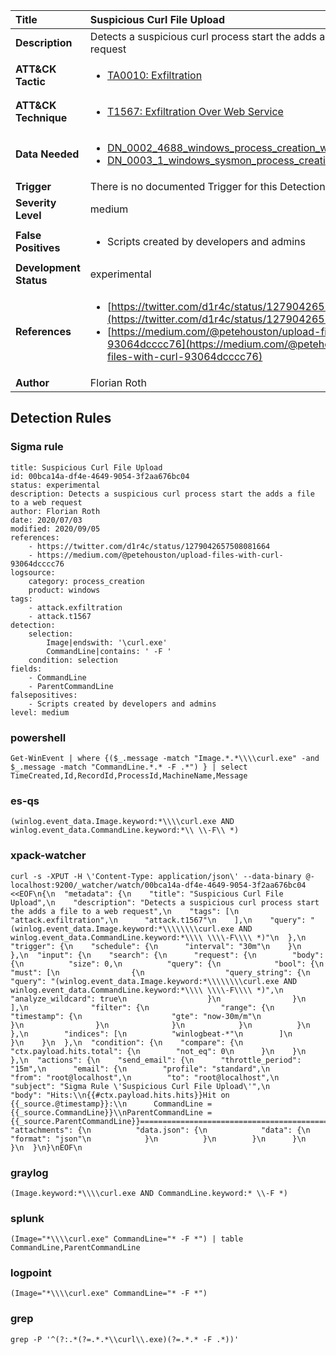 | Title                    | Suspicious Curl File Upload       |
|:-------------------------|:------------------|
| **Description**          | Detects a suspicious curl process start the adds a file to a web request |
| **ATT&amp;CK Tactic**    |  <ul><li>[TA0010: Exfiltration](https://attack.mitre.org/tactics/TA0010)</li></ul>  |
| **ATT&amp;CK Technique** | <ul><li>[T1567: Exfiltration Over Web Service](https://attack.mitre.org/techniques/T1567)</li></ul>  |
| **Data Needed**          | <ul><li>[DN_0002_4688_windows_process_creation_with_commandline](../Data_Needed/DN_0002_4688_windows_process_creation_with_commandline.md)</li><li>[DN_0003_1_windows_sysmon_process_creation](../Data_Needed/DN_0003_1_windows_sysmon_process_creation.md)</li></ul>  |
| **Trigger**              |  There is no documented Trigger for this Detection Rule yet  |
| **Severity Level**       | medium |
| **False Positives**      | <ul><li>Scripts created by developers and admins</li></ul>  |
| **Development Status**   | experimental |
| **References**           | <ul><li>[https://twitter.com/d1r4c/status/1279042657508081664](https://twitter.com/d1r4c/status/1279042657508081664)</li><li>[https://medium.com/@petehouston/upload-files-with-curl-93064dcccc76](https://medium.com/@petehouston/upload-files-with-curl-93064dcccc76)</li></ul>  |
| **Author**               | Florian Roth |


## Detection Rules

### Sigma rule

```
title: Suspicious Curl File Upload
id: 00bca14a-df4e-4649-9054-3f2aa676bc04
status: experimental
description: Detects a suspicious curl process start the adds a file to a web request
author: Florian Roth
date: 2020/07/03
modified: 2020/09/05
references:
    - https://twitter.com/d1r4c/status/1279042657508081664
    - https://medium.com/@petehouston/upload-files-with-curl-93064dcccc76
logsource:
    category: process_creation
    product: windows
tags:
    - attack.exfiltration
    - attack.t1567
detection:
    selection:
        Image|endswith: '\curl.exe'
        CommandLine|contains: ' -F '
    condition: selection
fields:
    - CommandLine
    - ParentCommandLine
falsepositives:
    - Scripts created by developers and admins
level: medium

```





### powershell
    
```
Get-WinEvent | where {($_.message -match "Image.*.*\\\\curl.exe" -and $_.message -match "CommandLine.*.* -F .*") } | select TimeCreated,Id,RecordId,ProcessId,MachineName,Message
```


### es-qs
    
```
(winlog.event_data.Image.keyword:*\\\\curl.exe AND winlog.event_data.CommandLine.keyword:*\\ \\-F\\ *)
```


### xpack-watcher
    
```
curl -s -XPUT -H \'Content-Type: application/json\' --data-binary @- localhost:9200/_watcher/watch/00bca14a-df4e-4649-9054-3f2aa676bc04 <<EOF\n{\n  "metadata": {\n    "title": "Suspicious Curl File Upload",\n    "description": "Detects a suspicious curl process start the adds a file to a web request",\n    "tags": [\n      "attack.exfiltration",\n      "attack.t1567"\n    ],\n    "query": "(winlog.event_data.Image.keyword:*\\\\\\\\curl.exe AND winlog.event_data.CommandLine.keyword:*\\\\ \\\\-F\\\\ *)"\n  },\n  "trigger": {\n    "schedule": {\n      "interval": "30m"\n    }\n  },\n  "input": {\n    "search": {\n      "request": {\n        "body": {\n          "size": 0,\n          "query": {\n            "bool": {\n              "must": [\n                {\n                  "query_string": {\n                    "query": "(winlog.event_data.Image.keyword:*\\\\\\\\curl.exe AND winlog.event_data.CommandLine.keyword:*\\\\ \\\\-F\\\\ *)",\n                    "analyze_wildcard": true\n                  }\n                }\n              ],\n              "filter": {\n                "range": {\n                  "timestamp": {\n                    "gte": "now-30m/m"\n                  }\n                }\n              }\n            }\n          }\n        },\n        "indices": [\n          "winlogbeat-*"\n        ]\n      }\n    }\n  },\n  "condition": {\n    "compare": {\n      "ctx.payload.hits.total": {\n        "not_eq": 0\n      }\n    }\n  },\n  "actions": {\n    "send_email": {\n      "throttle_period": "15m",\n      "email": {\n        "profile": "standard",\n        "from": "root@localhost",\n        "to": "root@localhost",\n        "subject": "Sigma Rule \'Suspicious Curl File Upload\'",\n        "body": "Hits:\\n{{#ctx.payload.hits.hits}}Hit on {{_source.@timestamp}}:\\n      CommandLine = {{_source.CommandLine}}\\nParentCommandLine = {{_source.ParentCommandLine}}================================================================================\\n{{/ctx.payload.hits.hits}}",\n        "attachments": {\n          "data.json": {\n            "data": {\n              "format": "json"\n            }\n          }\n        }\n      }\n    }\n  }\n}\nEOF\n
```


### graylog
    
```
(Image.keyword:*\\\\curl.exe AND CommandLine.keyword:* \\-F *)
```


### splunk
    
```
(Image="*\\\\curl.exe" CommandLine="* -F *") | table CommandLine,ParentCommandLine
```


### logpoint
    
```
(Image="*\\\\curl.exe" CommandLine="* -F *")
```


### grep
    
```
grep -P '^(?:.*(?=.*.*\\curl\\.exe)(?=.*.* -F .*))'
```



